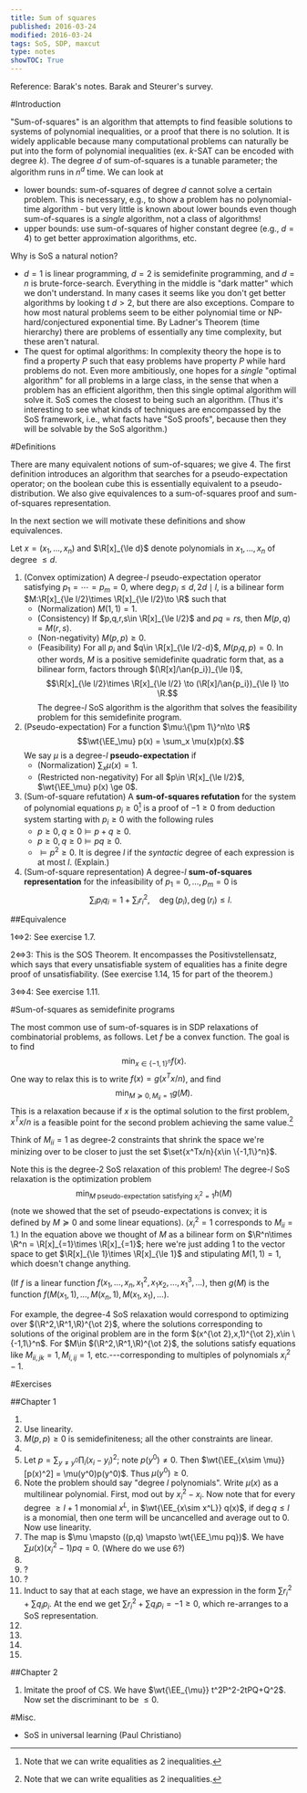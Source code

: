 ```yaml
---
title: Sum of squares
published: 2016-03-24
modified: 2016-03-24
tags: SoS, SDP, maxcut
type: notes
showTOC: True
---
```


Reference: Barak's notes. Barak and Steurer's survey.

#Introduction

"Sum-of-squares" is an algorithm that attempts to find feasible solutions to systems of polynomial inequalities, or a proof that there is no solution. It is widely applicable because many computational problems can naturally be put into the form of polynomial inequalities (ex. $k$-SAT can be encoded with degree $k$). The degree $d$ of sum-of-squares is a tunable parameter; the algorithm runs in $n^d$ time. We can look at

* lower bounds: sum-of-squares of degree $d$ cannot solve a certain problem. This is necessary, e.g., to show a problem has no polynomial-time algorithm - but very little is known about lower bounds even though sum-of-squares is a *single* algorithm, not a class of algorithms!
* upper bounds: use sum-of-squares of higher constant degree (e.g., $d=4$) to get better approximation algorithms, etc.

Why is SoS a natural notion?

* $d=1$ is linear programming, $d=2$ is semidefinite programming, and $d=n$ is brute-force-search. Everything in the middle is "dark matter" which we don't understand. In many cases it seems like you don't get better algorithms by looking t $d>2$, but there are also exceptions. Compare to how most natural problems seem to be either polynomial time or NP-hard/conjectured exponential time. By Ladner's Theorem (time hierarchy) there are problems of essentially any time complexity, but these aren't natural.
* The quest for optimal algorithms: In complexity theory the hope is to find a property $P$ such that easy problems have property $P$ while hard problems do not. Even more ambitiously, one hopes for a *single* "optimal algorithm" for all problems in a large class, in the sense that when a problem has an efficient algorithm, then this single optimal algorithm will solve it. SoS comes the closest to being such an algorithm. (Thus it's interesting to see what kinds of techniques are encompassed by the SoS framework, i.e., what facts have "SoS proofs", because then they will be solvable by the SoS algorithm.)

#Definitions

There are many equivalent notions of sum-of-squares; we give 4. The first definition introduces an algorithm that searches for a pseudo-expectation operator; on the boolean cube this is essentially equivalent to a pseudo-distribution. We also give equivalences to a sum-of-squares proof and sum-of-squares representation.

In the next section we will motivate these definitions and show equivalences.

Let $x=(x_1,\ldots, x_n)$ and $\R[x]_{\le d}$ denote polynomials in $x_1,\ldots, x_n$ of degree $\le d$.

1.  (Convex optimization) A degree-$l$ pseudo-expectation operator satisfying $p_1=\cdots =p_m=0$, where $\deg p_i\le d, 2d\mid l$, is a bilinear form $M:\R[x]_{\le l/2}\times \R[x]_{\le l/2}\to \R$ such that
    * (Normalization) $M(1,1)=1$.
	* (Consistency) If $p,q,r,s\in \R[x]_{\le l/2}$ and $pq=rs$, then $M(p,q)=M(r,s)$.
	* (Non-negativity) $M(p,p)\ge 0$.
	* (Feasibility) For all $p_i$ and $q\in \R[x]_{\le l/2-d}$, $M(p_iq,p)=0$.
	In other words, $M$ is a positive semidefinite quadratic form that, as a bilinear form, factors through $(\R[x]/\an{p_i})_{\le l}$,
	$$\R[x]_{\le l/2}\times \R[x]_{\le l/2} \to (\R[x]/\an{p_i})_{\le l} \to \R.$$
	The degree-$l$ SoS algorithm is the algorithm that solves the feasibility problem for this semidefinite program.
2.  (Pseudo-expectation) For a function $\mu:\{\pm 1\}^n\to \R$ 
    $$\wt{\EE_\mu} p(x) = \sum_x \mu(x)p(x).$$
	We say $\mu$ is a degree-$l$ **pseudo-expectation** if
	* (Normalization) $\sum_x\mu(x)=1$.
	* (Restricted non-negativity) For all $p\in \R[x]_{\le l/2}$, $\wt{\EE_\mu} p(x) \ge 0$.
3.  (Sum-of-square refutation) A **sum-of-squares refutation** for the system of polynomial equations $p_i\ge 0$[^f1] is a proof of $-1\ge 0$ from deduction system starting with $p_i\ge 0$ with the following rules
	* $p\ge 0, q\ge 0\vDash p+q\ge 0$.
	* $p\ge 0, q\ge 0\vDash pq\ge 0$.
	* $\vDash p^2\ge 0$.
	It is degree $l$ if the *syntactic* degree of each expression is at most $l$. (Explain.)
4.  (Sum-of-square representation) A degree-$l$ **sum-of-squares representation** for the infeasibility of $p_1=0,\ldots, p_m=0$ is
    $$\sum_i p_i q_i = 1+\sum_i r_i^2, \quad \deg(p_i),\deg(r_i)\le l.$$

[^f1]: Note that we can write equalities as 2 inequalities.

##Equivalence

1$\iff$2: See exercise 1.7.

2$\iff$3: This is the SOS Theorem. It encompasses the Positivstellensatz, which says that every unsatisfiable system of equalities has a finite degre proof of unsatisfiability. (See exercise 1.14, 15 for part of the theorem.)

3$\iff$4: See exercise 1.11.

#Sum-of-squares as semidefinite programs

The most common use of sum-of-squares is in SDP relaxations of combinatorial problems, as follows. Let $f$ be a convex function. The goal is to find
$$
\min_{x\in \{-1,1\}^n}f(x).
$$
One way to relax this is to write $f(x)=g(x^Tx/n)$, and find
$$
\min_{M\succeq 0, M_{ii}=1} g(M).
$$
This is a relaxation because if $x$ is the optimal solution to the first problem, $x^Tx/n$ is a feasible point for the second problem achieving the same value.[^f1]

[^f1]: There is another way to relax this kind of problem, by changing the values $x_i$ could take from $\pm1$ to vectors, like in Goemans-Williamson. We don't consider this kind of relaxation here. (Though we can do GW here too...?)

Think of $M_{ii}=1$ as degree-2 constraints that shrink the space we're minizing over to be closer to just the set $\set{x^Tx/n}{x\in \{-1,1\}^n}$. 

Note this is the degree-2 SoS relaxation of this problem! The degree-$l$ SoS relaxation is the optimization problem $$\min_{M\text{ pseudo-expectation satisfying }x_i^2=1} h(M)$$ (note we showed that the set of pseudo-expectations is convex; it is defined by $M\succeq 0$ and some linear equations). ($x_i^2=1$ corresponds to $M_{ii}=1$.) In the equation above we thought of $M$ as a bilinear form on $\R^n\times \R^n = \R[x]_{=1}\times \R[x]_{=1}$; here we're just adding 1 to the vector space  to get $\R[x]_{\le 1}\times \R[x]_{\le 1}$ and stipulating $M(1,1)=1$, which doesn't change anything.

(If $f$ is a linear function $f(x_1,\ldots, x_n,x_1^2,x_1x_2,\ldots, x_1^3,\ldots)$, then $g(M)$ is the function $f(M(x_1,1),\ldots, M(x_n,1), M(x_1,x_1),\ldots)$.

For example, the degree-4 SoS relaxation would correspond to optimizing over $(\R^2,\R^1,\R)^{\ot 2}$, where the solutions corresponding to solutions of the original problem are in the form $(x^{\ot 2},x,1)^{\ot 2},x\in \{-1,1\}^n$. For $M\in $(\R^2,\R^1,\R)^{\ot 2}$, the solutions satisfy equations like $M_{ii,jk}=1, M_{i,ij}=1$, etc.---corresponding to multiples of polynomials $x_i^2-1$.

#Exercises

##Chapter 1

1. 
2. Use linearity.
3. $M(p,p)\ge 0$ is semidefiniteness; all the other constraints are linear.
4. 
5. Let $p=\sum_{y\ne y^0} \prod_i (x_i-y_i)^2$; note $p(y^0)\ne 0$. Then $\wt{\EE_{x\sim \mu}} [p(x)^2] = \mu(y^0)p(y^0)$. Thus $\mu(y^0)\ge 0$.
6. Note the problem should say "degree $l$ polynomials". Write $\mu(x)$ as a multilinear polynomial. First, mod out by $x_i^2-x_i$. Now note that for every degree $\ge l+1$ monomial $x^L$, in $\wt{\EE_{x\sim x^L}} q(x)$, if $\deg q\le l$ is a monomial, then one term will be uncancelled and average out to 0. Now use linearity.
7. The map is $\mu \mapsto ((p,q) \mapsto \wt{\EE_\mu pq})$. We have $\sum \mu(x) (x_i^2-1)pq=0$. (Where do we use 6?)
8. 
9. ?
10. ?
11. Induct to say that at each stage, we have an expression in the form $\sum r_i^2 + \sum q_ip_i$. At the end we get $\sum r_i^2 + \sum q_ip_i = -1\ge 0$, which re-arranges to a SoS representation.
12. 
13. 
14. 
15. 

##Chapter 2

1. Imitate the proof of CS. We have $\wt{\EE_{\mu}} t^2P^2-2tPQ+Q^2$. Now set the discriminant to be $\le 0$.

#Misc.

* SoS in universal learning (Paul Christiano)
